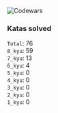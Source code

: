 ![Codewars](https://www.codewars.com/users/PheRum/badges/large)

### Katas solved

`Total`: 76 \
`8_kyu`: 59 \
`7_kyu`: 13 \
`6_kyu`: 4 \
`5_kyu`: 0 \
`4_kyu`: 0 \
`3_kyu`: 0 \
`2_kyu`: 0 \
`1_kyu`: 0
